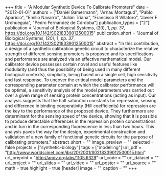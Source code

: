 +++
title = "A Modular Synthetic Device To Calibrate Promoters"
date = "2012-01-01"
authors = ["Daniel Gamermann", "Arnau Montagud", "Pablo Aparicio", "Emilio Navarro", "Julián Triana", "Francisco R Villatoro", "Javier F Urchueguía", "Pedro Fernández de Córdoba"]
publication_types = ["2"]
publication = "Journal of Biological Systems, (20), 1, _pp. 37_, https://doi.org/10.1142/S0218339012500015"
publication_short = "Journal of Biological Systems, (20), 1, _pp. 37_, https://doi.org/10.1142/S0218339012500015"
abstract = "In this contribution, a design of a synthetic calibration genetic circuit to characterize the relative strength of different sensing promoters is proposed and its specifications and performance are analyzed via an effective mathematical model. Our calibrator device possesses certain novel and useful features like modularity (and thus the possibility of being used in many different biological contexts), simplicity, being based on a single cell, high sensitivity and fast response. To uncover the critical model parameters and the corresponding parameter domain at which the calibrator performance will be optimal, a sensitivity analysis of the model parameters was carried out over a given range of sensing protein concentrations (acting as input). Our analysis suggests that the half saturation constants for repression, sensing and difference in binding cooperativity (Hill coefficients) for repression are the key to the performance of the proposed device. They furthermore are determinant for the sensing speed of the device, showing that it is possible to produce detectable differences in the repression protein concentrations and in turn in the corresponding fluorescence in less than two hours. This analysis paves the way for the design, experimental construction and validation of a new family of functional genetic circuits for the purpose of calibrating promoters."
abstract_short = ""
image_preview = ""
selected = false
projects = ["synthetic-biology"]
tags = ["modelling"]
url_pdf = "http://www.worldscinet.com/jbs/20/2001/S0218339012500015.html"
url_preprint = "http://arxiv.org/abs/1105.6329"
url_code = ""
url_dataset = ""
url_project = ""
url_slides = ""
url_video = ""
url_poster = ""
url_source = ""
math = true
highlight = true
[header]
image = ""
caption = ""
+++
